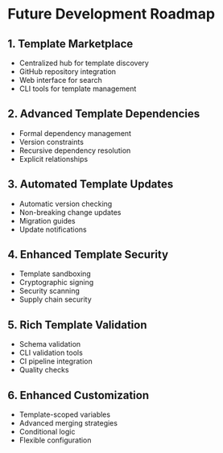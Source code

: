 # Future Development Roadmap

## 1. Template Marketplace

- Centralized hub for template discovery
- GitHub repository integration
- Web interface for search
- CLI tools for template management

## 2. Advanced Template Dependencies

- Formal dependency management
- Version constraints
- Recursive dependency resolution
- Explicit relationships

## 3. Automated Template Updates

- Automatic version checking
- Non-breaking change updates
- Migration guides
- Update notifications

## 4. Enhanced Template Security

- Template sandboxing
- Cryptographic signing
- Security scanning
- Supply chain security

## 5. Rich Template Validation

- Schema validation
- CLI validation tools
- CI pipeline integration
- Quality checks

## 6. Enhanced Customization

- Template-scoped variables
- Advanced merging strategies
- Conditional logic
- Flexible configuration

